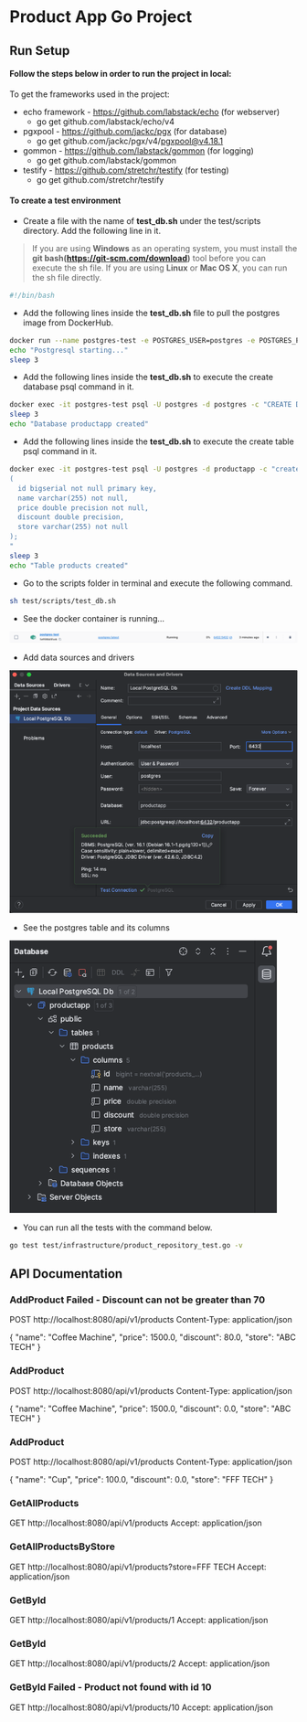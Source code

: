 # Product App Go Project
## Run Setup

#### Follow the steps below in order to run the project in local:

To get the frameworks used in the project:
- echo framework - https://github.com/labstack/echo (for webserver)
  - go get github.com/labstack/echo/v4
- pgxpool - https://github.com/jackc/pgx (for database)
  - go get github.com/jackc/pgx/v4/pgxpool@v4.18.1
- gommon - https://github.com/labstack/gommon (for logging)
  - go get github.com/labstack/gommon
- testify - https://github.com/stretchr/testify (for testing)
  - go get github.com/stretchr/testify


#### To create a test environment
- Create a file with the name of **test_db.sh** under the test/scripts directory. Add the following line in it.
> If you are using **Windows** as an operating system, you must install the **git bash(https://git-scm.com/download)** tool before you can execute the sh file. If you are using **Linux** or **Mac OS X**, you can run the sh file directly.

```bash
#!/bin/bash
```
- Add the following lines inside the **test_db.sh** file to pull the postgres image from DockerHub.
```bash
docker run --name postgres-test -e POSTGRES_USER=postgres -e POSTGRES_PASSWORD=postgres -p 6432:5432 -d postgres:latest
echo "Postgresql starting..."
sleep 3
```
- Add the following lines inside the **test_db.sh** to execute the create database psql command in it.
```bash
docker exec -it postgres-test psql -U postgres -d postgres -c "CREATE DATABASE productapp"
sleep 3
echo "Database productapp created"
```
- Add the following lines inside the **test_db.sh** to execute the create table psql command in it.
```bash
docker exec -it postgres-test psql -U postgres -d productapp -c "create table if not exists products
(
  id bigserial not null primary key,
  name varchar(255) not null,
  price double precision not null,
  discount double precision,
  store varchar(255) not null
);
"
sleep 3
echo "Table products created"
```
- Go to the scripts folder in terminal and execute the following command.
```bash
sh test/scripts/test_db.sh
```
- See the docker container is running...

![Postgres instance running](/test/documentation/docker-postgres-running.png "Postgres instance running")

- Add data sources and drivers

![Postgres db config](/test/documentation/postgres-db-config.png "Postgres db config")

- See the postgres table and its columns

![Postgres db table](/test/documentation/postgres-db-table.png "Postgres db table")


- You can run all the tests with the command below.
```bash
go test test/infrastructure/product_repository_test.go -v
```

## API Documentation

### AddProduct Failed - Discount can not be greater than 70
POST http://localhost:8080/api/v1/products
Content-Type: application/json

{
"name": "Coffee Machine",
"price": 1500.0,
"discount": 80.0,
"store": "ABC TECH"
}

### AddProduct
POST http://localhost:8080/api/v1/products
Content-Type: application/json

{
"name": "Coffee Machine",
"price": 1500.0,
"discount": 0.0,
"store": "ABC TECH"
}

### AddProduct
POST http://localhost:8080/api/v1/products
Content-Type: application/json

{
"name": "Cup",
"price": 100.0,
"discount": 0.0,
"store": "FFF TECH"
}

### GetAllProducts
GET http://localhost:8080/api/v1/products
Accept: application/json

### GetAllProductsByStore
GET http://localhost:8080/api/v1/products?store=FFF TECH
Accept: application/json

### GetById
GET http://localhost:8080/api/v1/products/1
Accept: application/json

### GetById
GET http://localhost:8080/api/v1/products/2
Accept: application/json

### GetById Failed - Product not found with id 10
GET http://localhost:8080/api/v1/products/10
Accept: application/json